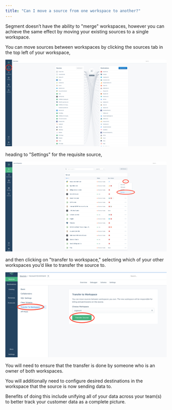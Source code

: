 ```yaml
---
title: "Can I move a source from one workspace to another?"
---
```


Segment doesn’t have the ability to "merge" workspaces, however you can achieve the same effect by moving your existing sources to a single workspace.

You can move sources between workspaces by clicking the sources tab in the top left of your workspace,

![](../images/asset_1fupuBg7.png)

heading to "Settings" for the requisite source,

![](../images/asset_a4KXK0QG.png)

and then clicking on "transfer to workspace," selecting which of your other workspaces you’d like to transfer the source to.

![](../images/asset_72X5nx95.png)

You will need to ensure that the transfer is done by someone who is an owner of both workspaces.

You will additionally need to configure desired destinations in the workspace that the source is now sending data to.

Benefits of doing this include unifying all of your data across your team(s) to better track your customer data as a complete picture.
